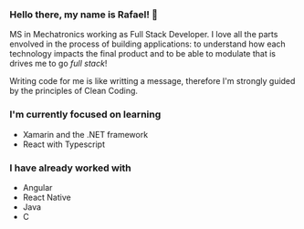 ### Hello there, my name is Rafael! 👋

MS in Mechatronics working as Full Stack Developer. I love all the parts envolved in the process of building applications: to understand how each technology impacts the final product and to be able to modulate that is drives me to go *full stack*!

Writing code for me is like writting a message, therefore I'm strongly guided by the principles of Clean Coding.

### I'm currently focused on learning
- Xamarin and the .NET framework
- React with Typescript

### I have already worked with
- Angular
- React Native
- Java
- C

<!--
**rafaelsanchezsouza/rafaelsanchezsouza** is a ✨ _special_ ✨ repository because its `README.md` (this file) appears on your GitHub profile.

Here are some ideas to get you started:

- 🔭 I’m currently working on ...
- 🌱 I’m currently learning ...
- 👯 I’m looking to collaborate on ...
- 🤔 I’m looking for help with ...
- 💬 Ask me about ...
- 📫 How to reach me: ...
- 😄 Pronouns: ...
- ⚡ Fun fact: ...
-->
